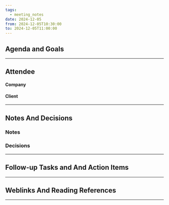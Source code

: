 ```yaml
---
tags:
  - meeting_notes
date: 2024-12-05
from: 2024-12-05T10:30:00
to: 2024-12-05T11:00:00
---
```



## Agenda and Goals

___

## Attendee

#### Company

#### Client

___
## Notes And Decisions

### Notes

### Decisions


___

## Follow-up Tasks and And Action Items


___

## Weblinks And Reading References

___
